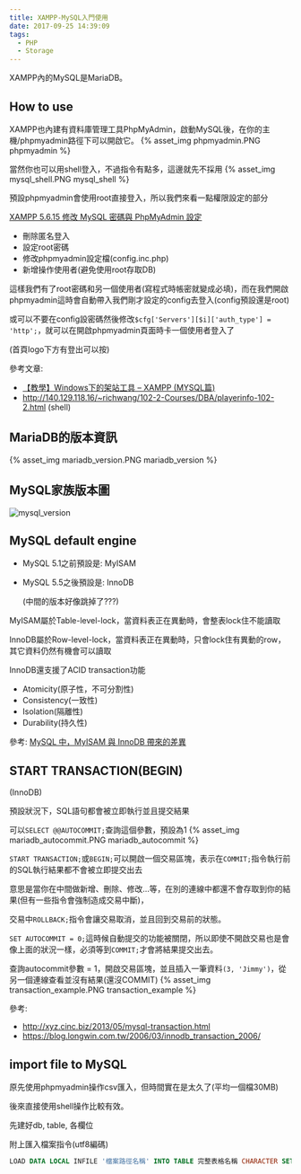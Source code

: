 ```yaml
---
title: XAMPP-MySQL入門使用
date: 2017-09-25 14:39:09
tags:
  - PHP
  - Storage
---
```


XAMPP內的MySQL是MariaDB。

## How to use

XAMPP也內建有資料庫管理工具PhpMyAdmin，啟動MySQL後，在你的主機/phpmyadmin路徑下可以開啟它。
{% asset_img phpmyadmin.PNG phpmyadmin %}

當然你也可以用shell登入，不過指令有點多，這邊就先不採用
{% asset_img mysql_shell.PNG mysql_shell %}

預設phpmyadmin會使用root直接登入，所以我們來看一點權限設定的部分

[XAMPP 5.6.15 修改 MySQL 密碼與 PhpMyAdmin 設定](http://www.mauchiuan.com/2015/12/xampp-5615-mysql-phpmyadmin.html)

* 刪除匿名登入
* 設定root密碼
* 修改phpmyadmin設定檔(config.inc.php)
* 新增操作使用者(避免使用root存取DB)

這樣我們有了root密碼和另一個使用者(寫程式時帳密就變成必填)，而在我們開啟phpmyadmin這時會自動帶入我們剛才設定的config去登入(config預設還是root)

或可以不要在config設密碼然後修改`$cfg['Servers'][$i]['auth_type'] = 'http';`，就可以在開啟phpmyadmin頁面時卡一個使用者登入了

(首頁logo下方有登出可以按)

參考文章:

* [【教學】Windows下的架站工具 – XAMPP (MYSQL篇)](https://www.future-vr.com/%E3%80%90%E6%95%99%E5%AD%B8%E3%80%91windows%E4%B8%8B%E7%9A%84%E6%9E%B6%E7%AB%99%E5%B7%A5%E5%85%B7-xampp-mysql%E7%AF%87/)
* <http://140.129.118.16/~richwang/102-2-Courses/DBA/playerinfo-102-2.html> (shell)

## MariaDB的版本資訊

{% asset_img mariadb_version.PNG mariadb_version %}

## MySQL家族版本圖

![mysql_version](http://i.imgur.com/HMxj2Zw.png)

## MySQL default engine

* MySQL 5.1之前預設是: MyISAM
* MySQL 5.5之後預設是: InnoDB

  (中間的版本好像跳掉了???)

MyISAM屬於Table-level-lock，當資料表正在異動時，會整表lock住不能讀取

InnoDB屬於Row-level-lock，當資料表正在異動時，只會lock住有異動的row，其它資料仍然有機會可以讀取

InnoDB還支援了ACID transaction功能

* Atomicity(原子性，不可分割性)
* Consistency(一致性)
* Isolation(隔離性)
* Durability(持久性)

參考: [MySQL 中，MyISAM 與 InnoDB 帶來的差異](https://blog.gslin.org/archives/2012/11/24/3034/mysql-%E4%B8%AD%EF%BC%8Cmyisam-%E8%88%87-innodb-%E5%B8%B6%E4%BE%86%E7%9A%84%E5%B7%AE%E7%95%B0/)

## START TRANSACTION(BEGIN)

(InnoDB)

預設狀況下，SQL語句都會被立即執行並且提交結果

可以`SELECT @@AUTOCOMMIT;`查詢這個參數，預設為1
{% asset_img mariadb_autocommit.PNG mariadb_autocommit %}

`START TRANSACTION;`或`BEGIN;`可以開啟一個交易區塊，表示在`COMMIT;`指令執行前的SQL執行結果都不會被立即提交出去

意思是當你在中間做新增、刪除、修改...等，在別的連線中都還不會存取到你的結果(但有一些指令會強制造成交易中斷)，

交易中`ROLLBACK;`指令會讓交易取消，並且回到交易前的狀態。

`SET AUTOCOMMIT = 0;`這時候自動提交的功能被關閉，所以即使不開啟交易也是會像上面的狀況一樣，必須等到`COMMIT;`才會將結果提交出去。

查詢autocommit參數 = 1，開啟交易區塊，並且插入一筆資料`(3, 'Jimmy')`，從另一個連線查看並沒有結果(還沒COMMIT)
{% asset_img transaction_example.PNG transaction_example %}

參考:

* <http://xyz.cinc.biz/2013/05/mysql-transaction.html>
* <https://blog.longwin.com.tw/2006/03/innodb_transaction_2006/>

## import file to MySQL

原先使用phpmyadmin操作csv匯入，但時間實在是太久了(平均一個檔30MB)

後來直接使用shell操作比較有效。

先建好db, table, 各欄位

附上匯入檔案指令(utf8編碼)

```SQL
LOAD DATA LOCAL INFILE '檔案路徑名稱' INTO TABLE 完整表格名稱 CHARACTER SET utf8 FIELDS TERMINATED BY ',' ENCLOSED BY '"' LINES TERMINATED BY '\n';
```
